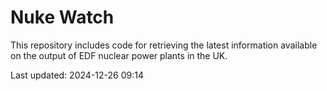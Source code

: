 # Nuke Watch

This repository includes code for retrieving the latest information available on the output of EDF nuclear power plants in the UK.

Last updated: 2024-12-26 09:14